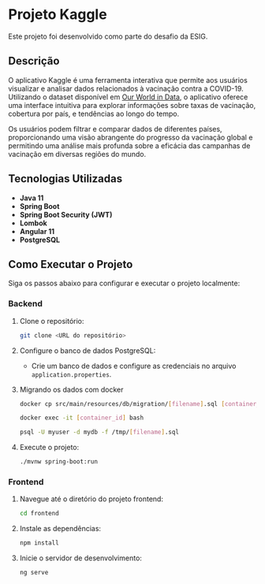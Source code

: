 # Projeto Kaggle

Este projeto foi desenvolvido como parte do desafio da ESIG.

## Descrição

O aplicativo Kaggle é uma ferramenta interativa que permite aos usuários visualizar e analisar dados relacionados à vacinação contra a COVID-19. Utilizando o dataset disponível em [Our World in Data](https://ourworldindata.org/covid-vaccinations), o aplicativo oferece uma interface intuitiva para explorar informações sobre taxas de vacinação, cobertura por país, e tendências ao longo do tempo. 

Os usuários podem filtrar e comparar dados de diferentes países, proporcionando uma visão abrangente do progresso da vacinação global e permitindo uma análise mais profunda sobre a eficácia das campanhas de vacinação em diversas regiões do mundo.

## Tecnologias Utilizadas

- **Java 11**
- **Spring Boot**
- **Spring Boot Security (JWT)**
- **Lombok**
- **Angular 11**
- **PostgreSQL**

## Como Executar o Projeto

Siga os passos abaixo para configurar e executar o projeto localmente:

### Backend

1. Clone o repositório:
    ```bash
    git clone <URL do repositório>
    ```

2. Configure o banco de dados PostgreSQL:
    - Crie um banco de dados e configure as credenciais no arquivo `application.properties`.

3. Migrando os dados com docker
    ```bash
    docker cp src/main/resources/db/migration/[filename].sql [container_id]:/tmp/[filename].sql
    ```
    ```bash
    docker exec -it [container_id] bash
    ```
    ```bash
    psql -U myuser -d mydb -f /tmp/[filename].sql
    ```

4. Execute o projeto:
    ```bash
    ./mvnw spring-boot:run
    ```

### Frontend

1. Navegue até o diretório do projeto frontend:
    ```bash
    cd frontend
    ```

2. Instale as dependências:
    ```bash
    npm install
    ```

3. Inicie o servidor de desenvolvimento:
    ```bash
    ng serve
    ```


    